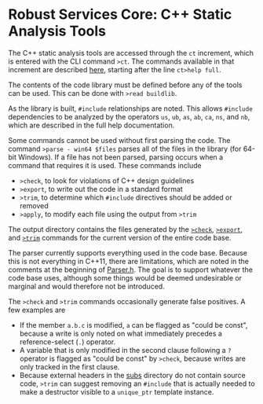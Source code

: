 # Robust Services Core: C++ Static Analysis Tools

The C++ static analysis tools are accessed through the `ct` increment,
which is entered with the CLI command `>ct`.  The commands available
in that increment are described [here](/docs/output/help.cli.txt),
starting after the line `ct>help full`.

The contents of the code library must be defined before any of the tools
can be used. This can be done with `>read buildlib`.

As the library is built, `#include` relationships are noted.  This allows
`#include` dependencies to be analyzed by the operators `us`, `ub`, `as`,
`ab`, `ca`, `ns`, and `nb`, which are described in the full help documentation.

Some commands cannot be used without first parsing the code.  The command
`>parse - win64 $files` parses all of the files in the library (for 64-bit
Windows).  If a file has not been parsed, parsing occurs when a command that
requires it is used.  These commands include

* `>check`, to look for violations of C++ design guidelines
* `>export`, to write out the code in a standard format
* `>trim`, to determine which `#include` directives should be added or removed
* `>apply`, to modify each file using the output from `>trim`

The output directory contains the files generated by the
[`>check`](/docs/output/rsc.check.txt), [`>export`](/docs/output/rsc.lib.txt),
and [`>trim`](/docs/output/rsc.trim.txt) commands for the current version of
the entire code base.

The parser currently supports everything used in the code base.  Because this
is not everything in C++11, there are limitations, which are noted in the
comments at the beginning of [Parser.h](/ct/Parser.h).  The goal is to support
whatever the code base uses, although some things would be deemed undesirable
or marginal and would therefore not be introduced.

The `>check` and `>trim` commands occasionally generate false positives.  A few
examples are

  * If the member `a.b.c` is modified, `a` can be flagged as "could be const",
because a write is only noted on what immediately precedes a reference-select
(`.`) operator.
  * A variable that is only modified in the second clause following a `?`
operator is flagged as "could be const" by `>check`, because writes are only
tracked in the first clause.
  * Because external headers in the [subs](/subs) directory do not contain
source code, `>trim` can suggest removing an `#include` that is actually needed
to make a destructor visible to a `unique_ptr` template instance.
